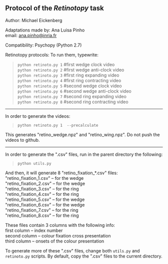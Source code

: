 ﻿## Protocol of the *Retinotopy* task  

Author: Michael Eickenberg  

Adaptations made by: Ana Luisa Pinho   
email: ana.pinho@inria.fr  

Compatibility: Psychopy (Python 2.7)  

Retinotopy protocols:
To run them, typewrite:
> `python retinoto.py 1` #first wedge clock video  
> `python retinoto.py 2` #first wedge anti-clock video  
> `python retinoto.py 3` #first ring expanding video   
> `python retinoto.py 4` #first ring contracting video   
> `python retinoto.py 5` #second wedge clock video  
> `python retinoto.py 6` #second wedge anti-clock video   
> `python retinoto.py 7` #second ring expanding video  
> `python retinoto.py 8` #second ring contracting video

________________________________________________________________________________________________________
In order to generate the videos:
> `python retinoto.py 1  --precalculate`  

This generates "retino_wedge.npz" and "retino_wing.npz". Do not push the videos to github.

________________________________________________________________________________________________________
In order to generate the ".csv" files, run in the parent directory the following:
> `python utils.py`  

And then, it will generate 8 "retino_fixation_*.csv" files:
"retino_fixation_1.csv" – for the wedge  
"retino_fixation_2.csv" – for the wedge  
"retino_fixation_3.csv" – for the ring  
"retino_fixation_4.csv" – for the ring  
"retino_fixation_5.csv" – for the wedge  
"retino_fixation_6.csv" – for the wedge  
"retino_fixation_7.csv" – for the ring  
"retino_fixation_8.csv" – for the ring

These files contain 3 columns with the following info:  
first column – index number  
second column – colour fixation cross presentation  
third column – onsets of the colour presentation  

To generate more of these ".csv" files, change both `utils.py` and `retinoto.py` scripts. 
By default, copy the ".csv" files to the current directory.
